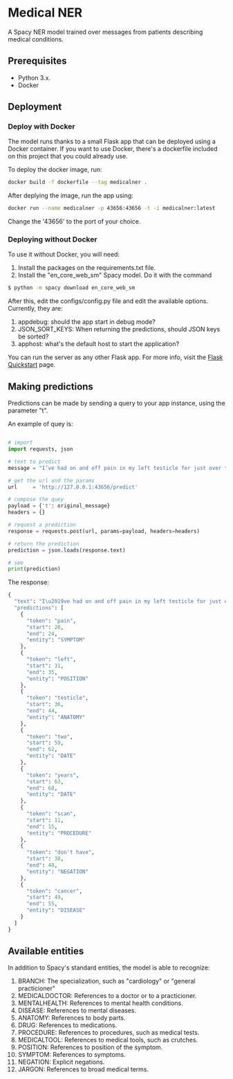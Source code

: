 # Medical NER

A Spacy NER model trained over messages from patients describing medical conditions.

## Prerequisites

- Python 3.x.
- Docker

## Deployment 

### Deploy with Docker

The model runs thanks to a small Flask app that can be deployed using a Docker container. If you want to use Docker, there's a dockerfile included on this project that you could already use. 

To deploy the docker image, run: 

```bash
docker build -f dockerfile --tag medicalner .
```

After deplying the image, run the app using:

```bash
docker run --name medicalner -p 43656:43656 -t -i medicalner:latest
```

Change the '43656' to the port of your choice.

### Deploying without Docker

To use it without Docker, you will need:

1. Install the packages on the requirements.txt file.
2. Install the "en_core_web_sm" Spacy model. Do it with the command

```bash
$ python -m spacy download en_core_web_sm
```

After this, edit the configs/config.py file and edit the available options. Currently, they are:

1. appdebug: should the app start in debug mode?
2. JSON_SORT_KEYS: When returning the predictions, should JSON keys be sorted?
3. apphost: what's the default host to start the application?

You can run the server as any other Flask app. For more info, visit the [Flask Quickstart](https://flask.palletsprojects.com/en/1.1.x/quickstart/) page.

## Making predictions

Predictions can be made by sending a query to your app instance, using the parameter "t".

An example of quey is:

```python

# import
import requests, json

# text to predict
message = "I’ve had on and off pain in my left testicle for just over two years now. I’ve had a scan to corroborate that I don't have cancer."

# get the url and the params
url     = 'http://127.0.0.1:43656/predict'

# compose the quey
payload = {'t': original_message}
headers = {}

# request a prediction
response = requests.post(url, params=payload, headers=headers)

# return the prediction
prediction = json.loads(response.text)

# see
print(prediction)

```

The response:

```python
{
  "text": "I\u2019ve had on and off pain in my left testicle for just over two years now. I\u2019ve had a scan to corroborate that I don't have cancer.", 
  "predictions": [
    {
      "token": "pain", 
      "start": 20, 
      "end": 24, 
      "entity": "SYMPTOM"
    }, 
    {
      "token": "left", 
      "start": 31, 
      "end": 35, 
      "entity": "POSITION"
    }, 
    {
      "token": "testicle", 
      "start": 36, 
      "end": 44, 
      "entity": "ANATOMY"
    }, 
    {
      "token": "two", 
      "start": 59, 
      "end": 62, 
      "entity": "DATE"
    }, 
    {
      "token": "years", 
      "start": 63, 
      "end": 68, 
      "entity": "DATE"
    }, 
    {
      "token": "scan", 
      "start": 11, 
      "end": 15, 
      "entity": "PROCEDURE"
    }, 
    {
      "token": "don't have", 
      "start": 38, 
      "end": 48, 
      "entity": "NEGATION"
    }, 
    {
      "token": "cancer", 
      "start": 49, 
      "end": 55, 
      "entity": "DISEASE"
    }
  ]
}
```
## Available entities

In addition to Spacy's standard entities, the model is able to recognize: 

1. BRANCH: The specialization, such as "cardiology" or "general practicioner"
2. MEDICALDOCTOR: References to a doctor or to a practicioner. 
3. MENTALHEALTH: References to mental health conditions.
4. DISEASE: References to mental diseases.
5. ANATOMY: References to body parts.
6. DRUG: References to medications.
7. PROCEDURE: References to procedures, such as medical tests.
8. MEDICALTOOL: References to medical tools, such as crutches.
9. POSITION: References to position of the symptom.
10. SYMPTOM: References to symptoms.
11. NEGATION: Explicit negations.
12. JARGON: References to broad medical terms.




















